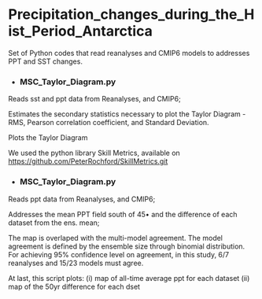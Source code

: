 # Precipitation_changes_during_the_Hist_Period_Antarctica
Set of Python codes that read reanalyses and CMIP6 models to addresses PPT and SST changes.

* ### MSC_Taylor_Diagram.py
Reads sst and ppt data from Reanalyses, and CMIP6;

Estimates the secondary statistics necessary to plot the Taylor Diagram - RMS, Pearson correlation coefficient, and Standard Deviation.

Plots the Taylor Diagram

We used the python library Skill Metrics, available on
<https://github.com/PeterRochford/SkillMetrics.git>


* ### MSC_Taylor_Diagram.py
Reads ppt data from Reanalyses, and CMIP6;

Addresses the mean PPT field south of 45• and the difference of each dataset from the ens. mean;

The map is overlaped with the multi-model agreement. The model agreement is defined by the ensemble size through binomial distribution. For achieving 95%  confidence level on agreement, in this study, 6/7 reanalyses and 15/23 models must agree.

At last, this script plots: (i) map of all-time average ppt for each dataset
                            (ii) map of the 50yr difference for each dset
